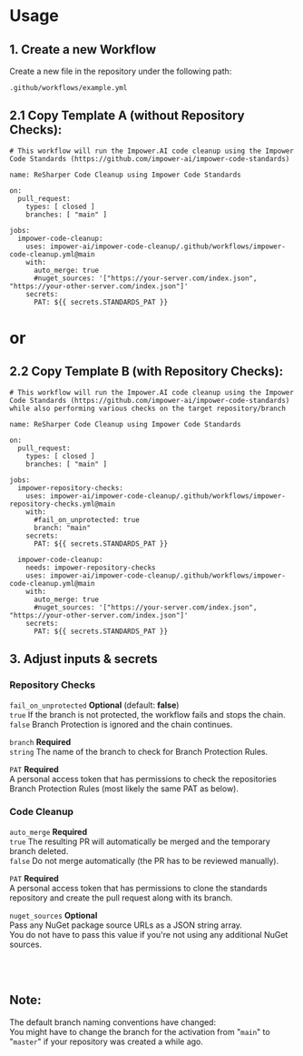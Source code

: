 # Usage

## 1. Create a new Workflow

Create a new file in the repository under the following path:

 ```.github/workflows/example.yml```

## 2.1 Copy Template A (without Repository Checks):
```
# This workflow will run the Impower.AI code cleanup using the Impower Code Standards (https://github.com/impower-ai/impower-code-standards)

name: ReSharper Code Cleanup using Impower Code Standards

on:
  pull_request:
    types: [ closed ]
    branches: [ "main" ]

jobs:
  impower-code-cleanup:
    uses: impower-ai/impower-code-cleanup/.github/workflows/impower-code-cleanup.yml@main
    with:
      auto_merge: true
      #nuget_sources: '["https://your-server.com/index.json", "https://your-other-server.com/index.json"]'
    secrets:
      PAT: ${{ secrets.STANDARDS_PAT }}
```
# or
## 2.2 Copy Template B (with Repository Checks):
```
# This workflow will run the Impower.AI code cleanup using the Impower Code Standards (https://github.com/impower-ai/impower-code-standards) 
while also performing various checks on the target repository/branch

name: ReSharper Code Cleanup using Impower Code Standards

on:
  pull_request:
    types: [ closed ]
    branches: [ "main" ]

jobs:
  impower-repository-checks:
    uses: impower-ai/impower-code-cleanup/.github/workflows/impower-repository-checks.yml@main
    with:
      #fail_on_unprotected: true
      branch: "main"
    secrets:
      PAT: ${{ secrets.STANDARDS_PAT }}

  impower-code-cleanup:
    needs: impower-repository-checks
    uses: impower-ai/impower-code-cleanup/.github/workflows/impower-code-cleanup.yml@main
    with:
      auto_merge: true
      #nuget_sources: '["https://your-server.com/index.json", "https://your-other-server.com/index.json"]'
    secrets:
      PAT: ${{ secrets.STANDARDS_PAT }}
```

## 3. Adjust inputs & secrets

### Repository Checks

```fail_on_unprotected```
**Optional**  (default: **false**)  
```true``` If the branch is not protected, the workflow fails and stops the chain.  
```false``` Branch Protection is ignored and the chain continues.  

```branch```
**Required**  
```string``` The name of the branch to check for Branch Protection Rules.

```PAT```
**Required**  
A personal access token that has permissions to check the repositories Branch Protection Rules (most likely the same PAT as below).  

### Code Cleanup

```auto_merge```
**Required**  
```true``` The resulting PR will automatically be merged and the temporary branch deleted.  
```false``` Do not merge automatically (the PR has to be reviewed manually).  


```PAT```
**Required**  
A personal access token that has permissions to clone the standards repository and create the pull request along with its branch.  


````nuget_sources````
**Optional**  
Pass any NuGet package source URLs as a JSON string array.  
You do not have to pass this value if you're not using any additional NuGet sources.

<br/><br/>
## Note:
The default branch naming conventions have changed:  
You might have to change the branch for the activation from "```main```" to "```master```" if your repository was created a while ago.